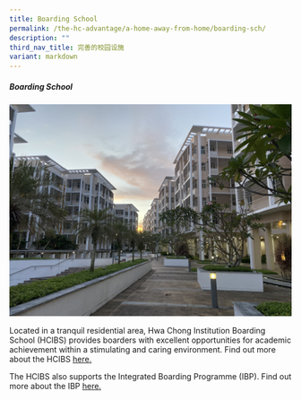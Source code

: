 ```yaml
---
title: Boarding School
permalink: /the-hc-advantage/a-home-away-from-home/boarding-sch/
description: ""
third_nav_title: 完善的校园设施
variant: markdown
---
```

##### Boarding School

![](/images/HCI_Boarding_School.jpg)

Located in a tranquil residential area, Hwa Chong Institution Boarding School (HCIBS) provides boarders with excellent opportunities for academic achievement within a stimulating and caring environment. Find out more about the HCIBS [here.](https://www.hcibs.edu.sg/)


The HCIBS also supports the Integrated Boarding Programme (IBP). Find out more about the IBP [here.](https://www.hcibs.edu.sg/integrated-boarding-programme)